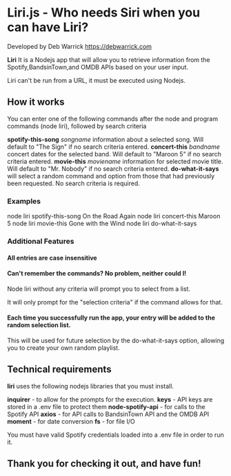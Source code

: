 # Liri.js - Who needs Siri when you can have Liri?

Developed by Deb Warrick https://debwarrick.com

**Liri** 
It is a Nodejs app that will allow you to retrieve information from the Spotify,BandsinTown,and OMDB APIs based on your user input.

Liri can't be run from a URL, it must be executed using Nodejs.

## How it works

You can enter one of the following commands after the node and program commands (node liri), followed by search criteria

**spotify-this-song** *songname*   information about a selected song.  Will default to "The Sign" if no search criteria entered.
**concert-this**      *bandname*   concert dates for the selected band.  Will default to "Maroon 5" if no search criteria entered.
**movie-this**        *moviename*  information for selected movie title.  Will default to "Mr. Nobody" if no search criteria entered.
**do-what-it-says**                will select a random command and option from those that had previously been requested.  No search criteria is required.

### Examples
node liri spotify-this-song On the Road Again
node liri concert-this Maroon 5
node liri movie-this Gone with the Wind
node liri do-what-it-says


### Additional Features

#### All entries are case insensitive

#### Can't remember the commands?  No problem, neither could I! 

Node liri without any criteria will prompt you to select from a list.

It will only prompt for the "selection criteria" if the command allows for that.

#### Each time you successfully run the app, your entry will be added to the random selection list.
This will be used for future selection by the do-what-it-says option, allowing you to create your own random playlist.

## Technical requirements

**liri** uses the following nodejs libraries that you must install.

**inquirer** - to allow for the prompts for the execution.
**keys** - API keys are stored in a .env file to protect them
**node-spotify-api** - for calls to the Spotify API
**axios** - for API calls to BandsinTown API and the OMDB API
**moment** - for date conversion
**fs** - for file I/O

You must have valid Spotify credentials loaded into a .env file in order to run it.

## Thank you for checking it out, and have fun!
